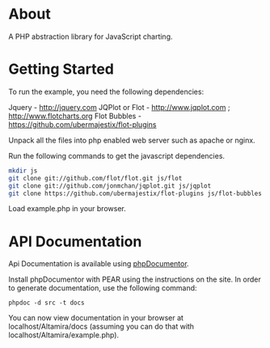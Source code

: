 About
===================


A PHP abstraction library for JavaScript charting.


Getting Started
===================

To run the example, you need the following dependencies:


Jquery - http://jquery.com
JQPlot or Flot - http://www.jqplot.com ; http://www.flotcharts.org 
Flot Bubbles - https://github.com/ubermajestix/flot-plugins


Unpack all the files into php enabled web server such as apache or nginx.

Run the following commands to get the javascript dependencies.

```bash
mkdir js
git clone git://github.com/flot/flot.git js/flot
git clone git://github.com/jonmchan/jqplot.git js/jqplot
git clone https://github.com/ubermajestix/flot-plugins js/flot-bubbles
```

Load example.php in your browser.

API Documentation
=======================
Api Documentation is available using [phpDocumentor](http://www.phpdoc.org/).

Install phpDocumentor with PEAR using the instructions on the site. 
In order to generate documentation, use the following command:

    phpdoc -d src -t docs

You can now view documentation in your browser at localhost/Altamira/docs 
(assuming you can do that with localhost/Altamira/example.php).